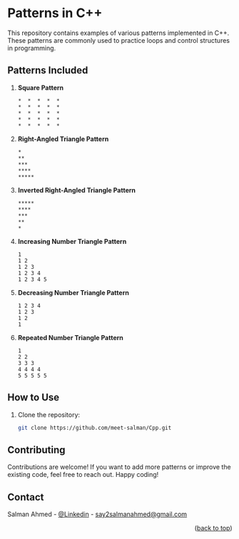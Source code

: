 # Patterns in C++

This repository contains examples of various patterns implemented in C++. These patterns are commonly used to practice loops and control structures in programming.

## Patterns Included

1. **Square Pattern**
   ```
   *  *  *  *  *
   *  *  *  *  *
   *  *  *  *  *
   *  *  *  *  *
   *  *  *  *  *
   ```

2. **Right-Angled Triangle Pattern**
   ```
   *
   **
   ***
   ****
   *****
   ```

3. **Inverted Right-Angled Triangle Pattern**
   ```
   *****
   ****
   ***
   **
   *
   ```

4. **Increasing Number Triangle Pattern**
   ```
   1
   1 2
   1 2 3
   1 2 3 4
   1 2 3 4 5
   ```

5. **Decreasing Number Triangle Pattern**
   ```
   1 2 3 4 
   1 2 3 
   1 2 
   1 
   ```

6. **Repeated Number Triangle Pattern**
   ```
   1
   2 2
   3 3 3
   4 4 4 4
   5 5 5 5 5
   ```



## How to Use

1. Clone the repository:
   ```bash
   git clone https://github.com/meet-salman/Cpp.git
   ```


<!-- CONTRIBUTING -->
## Contributing
Contributions are welcome! If you want to add more patterns or improve the existing code, feel free to reach out. Happy coding!


<!-- CONTACT  -->
## Contact

Salman Ahmed - [@Linkedin](https://www.linkedin.com/in/meet-salman/) - say2salmanahmed@gmail.com

<p align="right">(<a href="#readme-top">back to top</a>)</p>   